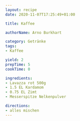 ```yaml
---
layout: recipe
date: 2020-11-07T17:25:49+01:00

title: Kaffee

authorName: Arno Burkhart

category: Getränke
tags:
- Kaffee

yield: 2
prepTime: 5
cookTime: 0

ingredients:
- Lavazza rot 500g
- 1.5 EL Kardamom
- 0.75 EL Zimt
- Messerspitze Nelkenpulver

directions:
- alles mischen
---
```

